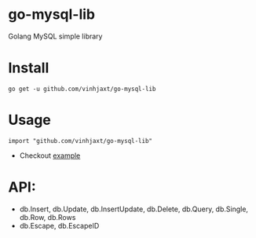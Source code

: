 # go-mysql-lib
Golang MySQL simple library

# Install
`go get -u github.com/vinhjaxt/go-mysql-lib`

# Usage
`import "github.com/vinhjaxt/go-mysql-lib"`
- Checkout [example](example/)

# API:
- db.Insert, db.Update, db.InsertUpdate, db.Delete, db.Query, db.Single, db.Row, db.Rows
- db.Escape, db.EscapeID
